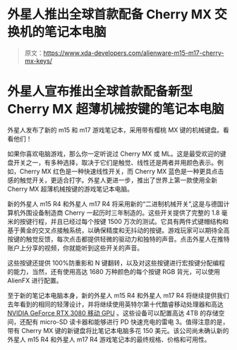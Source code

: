 # 外星人推出全球首款配备 Cherry MX 交换机的笔记本电脑

> 原文：<https://www.xda-developers.com/alienware-m15-m17-cherry-mx-keys/>

# 外星人宣布推出全球首款配备新型 Cherry MX 超薄机械按键的笔记本电脑

外星人发布了新的 m15 和 m17 游戏笔记本，采用带有樱桃 MX 键的机械键盘。看看他们！

如果你喜欢电脑游戏，那么你一定听说过 Cherry MX 或 ML。这是最受欢迎的键盘开关之一，有多种选择，取决于它们是触觉、线性还是两者并用颜色表示。例如，Cherry MX 红色是一种快速线性开关，而 Cherry MX 蓝色是一种更具点击感的触觉开关，更适合打字。外星人更进一步，推出了世界上第一款使用全新 Cherry MX 超薄机械按键的游戏笔记本电脑。

新的外星人 m15 R4 和外星人 m17 R4 将采用新的“二进制机械开关”,这是与德国计算机外围设备制造商 Cherry 一起历时三年制造的。这些开关提供了完整的 1.8 毫米的按键行程，并且已经过每个按键 1500 万次的测试。它具有两件式键帽结构和基于黄金的交叉点接触系统，以确保精度和无抖动的按键。游戏玩家可以期待全高按键的触觉反馈，每次点击都提供轻微的驱动力和独特的声音。点击外星人在推特账户上分享的视频，你就能听到这些开关的声音。

这些按键还提供 100%防重影和 N 键翻转，以及对这些按键进行宏按键分配编程的能力，当然，还有使用高达 1680 万种颜色的每个按键 RGB 背光，可以使用 AlienFX 进行配置。

至于新的笔记本电脑本身，新的外星人 m15 R4 和外星人 m17 R4 将继续提供我们去年看到的相同的轻薄设计，并将继续使用英特尔第十代酷睿移动处理器和高达 [NVIDIA GeForce RTX 3080 移动 GPU](https://www.xda-developers.com/nvidia-geforce-rtx-30-series-mobile-gpus-for-laptops-officially-announced/) 。这些设备可以配置高达 4TB 的存储空间，还配有 micro-SD 读卡器和能够进行 PD 快速充电的雷电 3。值得注意的是，带有 Cherry MX 键的新键盘将比笔记本电脑多花 150 美元。该公司尚未确认新的外星人 m15 R4 和外星人 m17 R4 游戏笔记本的最终规格、价格和可用性。
